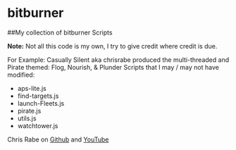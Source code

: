 # bitburner
##My collection of bitburner Scripts


**Note:** Not all this code is my own, I try to give credit where credit is due.

For Example:
Casually Silent aka chrisrabe produced the multi-threaded and Pirate themed: Flog, Nourish, & Plunder Scripts that I may / may not have modified:

  + aps-lite.js
  + find-targets.js
  + launch-Fleets.js
  + pirate.js
  + utils.js
  + watchtower.js

Chris Rabe on [Github](https://github.com/chrisrabe/bitburner-automation)
and [YouTube](https://www.youtube.com/channel/UCXVoS73T7gn9h4PHghPxpuw)


